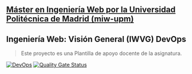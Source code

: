 ## [Máster en Ingeniería Web por la Universidad Politécnica de Madrid (miw-upm)](http://miw.etsisi.upm.es)

## Ingeniería Web: Visión General (IWVG) DevOps

> Este proyecto es una Plantilla de apoyo docente de la asignatura.

[![DevOps](https://github.com/WolfYe98/iwvg-devops-ye-bate/actions/workflows/test-sonar.yml/badge.svg)](https://github.com/WolfYe98/iwvg-devops-ye-bate/actions/workflows/test-sonar.yml)
[![Quality Gate Status](https://sonarcloud.io/api/project_badges/measure?project=WolfYe98_iwvg-devops-ye-bate&metric=alert_status)](https://sonarcloud.io/summary/new_code?id=WolfYe98_iwvg-devops-ye-bate)

